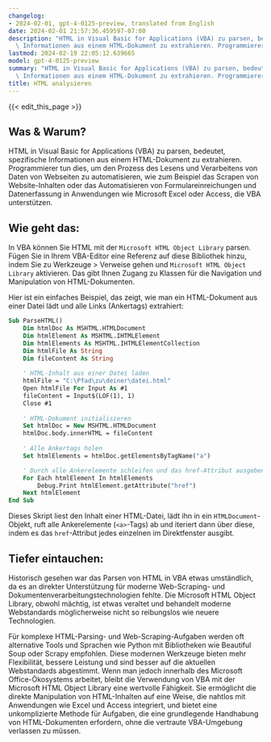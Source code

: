```yaml
---
changelog:
- 2024-02-01, gpt-4-0125-preview, translated from English
date: 2024-02-01 21:57:36.459597-07:00
description: "HTML in Visual Basic for Applications (VBA) zu parsen, bedeutet, spezifische\
  \ Informationen aus einem HTML-Dokument zu extrahieren. Programmierer tun dies,\u2026"
lastmod: 2024-02-19 22:05:12.639665
model: gpt-4-0125-preview
summary: "HTML in Visual Basic for Applications (VBA) zu parsen, bedeutet, spezifische\
  \ Informationen aus einem HTML-Dokument zu extrahieren. Programmierer tun dies,\u2026"
title: HTML analysieren
---
```


{{< edit_this_page >}}

## Was & Warum?

HTML in Visual Basic for Applications (VBA) zu parsen, bedeutet, spezifische Informationen aus einem HTML-Dokument zu extrahieren. Programmierer tun dies, um den Prozess des Lesens und Verarbeitens von Daten von Webseiten zu automatisieren, wie zum Beispiel das Scrapen von Website-Inhalten oder das Automatisieren von Formulareinreichungen und Datenerfassung in Anwendungen wie Microsoft Excel oder Access, die VBA unterstützen.

## Wie geht das:

In VBA können Sie HTML mit der `Microsoft HTML Object Library` parsen. Fügen Sie in Ihrem VBA-Editor eine Referenz auf diese Bibliothek hinzu, indem Sie zu Werkzeuge > Verweise gehen und `Microsoft HTML Object Library` aktivieren. Das gibt Ihnen Zugang zu Klassen für die Navigation und Manipulation von HTML-Dokumenten.

Hier ist ein einfaches Beispiel, das zeigt, wie man ein HTML-Dokument aus einer Datei lädt und alle Links (Ankertags) extrahiert:

```vb
Sub ParseHTML()
    Dim htmlDoc As MSHTML.HTMLDocument
    Dim htmlElement As MSHTML.IHTMLElement
    Dim htmlElements As MSHTML.IHTMLElementCollection
    Dim htmlFile As String
    Dim fileContent As String
    
    ' HTML-Inhalt aus einer Datei laden
    htmlFile = "C:\Pfad\zu\deiner\datei.html"
    Open htmlFile For Input As #1
    fileContent = Input$(LOF(1), 1)
    Close #1
    
    ' HTML-Dokument initialisieren
    Set htmlDoc = New MSHTML.HTMLDocument
    htmlDoc.body.innerHTML = fileContent
    
    ' Alle Ankertags holen
    Set htmlElements = htmlDoc.getElementsByTagName("a")

    ' Durch alle Ankerelemente schleifen und das href-Attribut ausgeben
    For Each htmlElement In htmlElements
        Debug.Print htmlElement.getAttribute("href")
    Next htmlElement
End Sub
```

Dieses Skript liest den Inhalt einer HTML-Datei, lädt ihn in ein `HTMLDocument`-Objekt, ruft alle Ankerelemente (`<a>`-Tags) ab und iteriert dann über diese, indem es das `href`-Attribut jedes einzelnen im Direktfenster ausgibt.

## Tiefer eintauchen:

Historisch gesehen war das Parsen von HTML in VBA etwas umständlich, da es an direkter Unterstützung für moderne Web-Scraping- und Dokumentenverarbeitungstechnologien fehlte. Die Microsoft HTML Object Library, obwohl mächtig, ist etwas veraltet und behandelt moderne Webstandards möglicherweise nicht so reibungslos wie neuere Technologien.

Für komplexe HTML-Parsing- und Web-Scraping-Aufgaben werden oft alternative Tools und Sprachen wie Python mit Bibliotheken wie Beautiful Soup oder Scrapy empfohlen. Diese modernen Werkzeuge bieten mehr Flexibilität, bessere Leistung und sind besser auf die aktuellen Webstandards abgestimmt. Wenn man jedoch innerhalb des Microsoft Office-Ökosystems arbeitet, bleibt die Verwendung von VBA mit der Microsoft HTML Object Library eine wertvolle Fähigkeit. Sie ermöglicht die direkte Manipulation von HTML-Inhalten auf eine Weise, die nahtlos mit Anwendungen wie Excel und Access integriert, und bietet eine unkomplizierte Methode für Aufgaben, die eine grundlegende Handhabung von HTML-Dokumenten erfordern, ohne die vertraute VBA-Umgebung verlassen zu müssen.
